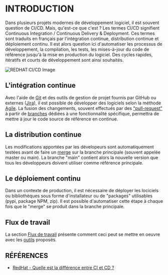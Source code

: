 # INTRODUCTION

Dans plusieurs projets modernes de développement logiciel, il est souvent question de CI/CD. Mais, qu'est-ce que c'est ? Les termes CI/CD signifient Continuous Integration / Continuous Delivery & Deployment. Ces termes sont traduits en français par l'intégration continue, distribution continue et déploiement continu. Il est alors question ici d'automatiser les processus de développement, la compilation, les tests, les mises-à-jour du code de référence jusqu'à la mise en production du logiciel. Des cycles rapides, itératifs et courts de développement sont ainsi souhaités.

![REDHAT:CI/CD Image]([https://www.redhat.com/cms/managed-files/ci-cd-flow-desktop_1.png](https://www.redhat.com/cms/managed-files/styles/wysiwyg_full_width/s3/ci-cd-flow-desktop_edited_0.png))

## L'intégration continue

Avec l'aide de [Git](https://www.atlassian.com/fr/git/tutorials/what-is-version-control) et des outils de gestion de projet fournis par GitHub ou externes ([Jira](https://www.atlassian.com/fr/software/jira)), il est possible de développer des logiciels selon la méthode [Agile](https://www.atlassian.com/fr/agile). La fusion des changements, souvent effectués par des ["pull-request"](https://www.atlassian.com/fr/git/tutorials/making-a-pull-request) à partir de [branches](https://www.atlassian.com/fr/git/tutorials/using-branches) dédiées à une fonctionnalité spécifique, permettra de mettre à jour le code source de référence en continue.

## La distribution continue

Les modifications apportées par les dévelopeurs sont automatiquement testées avant de faire un [merge](https://www.atlassian.com/fr/git/tutorials/using-branches/git-merge) sur la branche principale (souvent appelée master ou main). La branche "main" contient alors la nouvelle version que tous les développeurs doivent utiliser comme référence principale.

## Le déploiement continu

Dans un contexte de production, il est nécessaire de déployer les lociciels ou bibliothèques sous forme d'installateur ou de "packages" utilisables (pypi, package NPM, zip). Il est possible d'automatiser cette étape à chaque fois que le "merge" se produit dans la branche principale.

## Flux de travail

La section [Flux de travail](Flux_Travail.md) présente comment ceci peut se mettre en oeuvre avec les [outils](Outils.md) proposés.

## RÉFÉRENCES

* [RedHat - Quelle est la différence entre CI et CD ?](https://www.redhat.com/fr/topics/devops/what-is-ci-cd)
